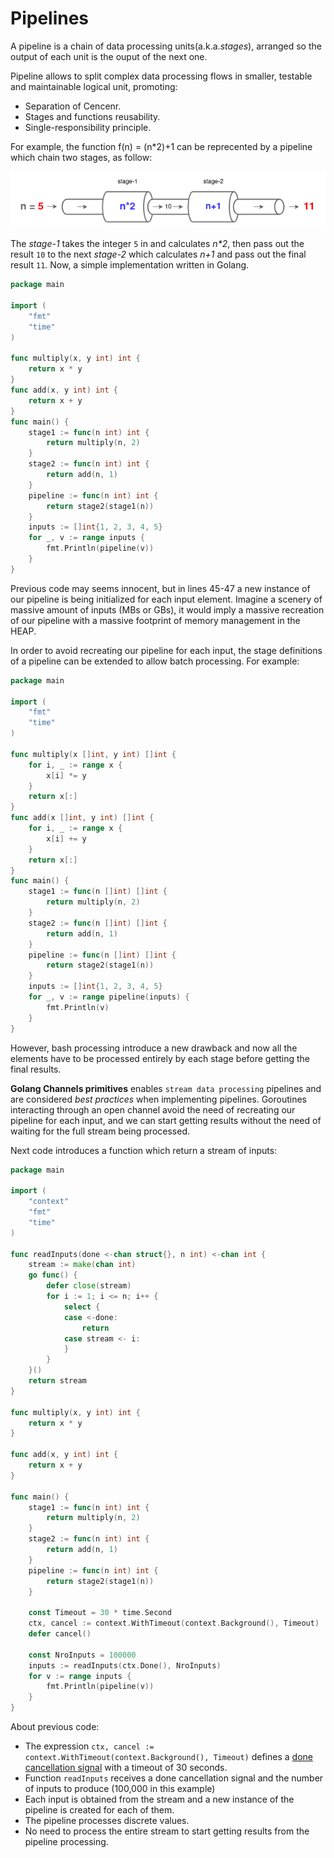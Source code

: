 # Pipelines

A pipeline is a chain of data processing units(a.k.a.*stages*), arranged so the output of each unit is the ouput of the next one.

Pipeline allows to split complex data processing flows in smaller, testable and maintainable logical unit, promoting:

* Separation of Cencenr.
* Stages and functions reusability.
* Single-responsibility principle.

For example, the function f(n) = (n*2)+1 can be reprecented by a pipeline which chain two stages, as follow:

![Pipeline f(n)=(n+1)*2](./img/go-pipelines/pipeline-01.png)

The *stage-1* takes the integer `5` in and calculates *n\*2*, then pass out the result `10` to the next *stage-2* which calculates *n+1* and pass out the final result `11`. Now, a simple implementation written in Golang.


```go
package main

import (
	"fmt"
	"time"
)

func multiply(x, y int) int {
	return x * y
}
func add(x, y int) int {
	return x + y
}
func main() {
	stage1 := func(n int) int {
		return multiply(n, 2)
	}
	stage2 := func(n int) int {
		return add(n, 1)
	}
	pipeline := func(n int) int {
		return stage2(stage1(n))
	}
	inputs := []int{1, 2, 3, 4, 5}
	for _, v := range inputs {
		fmt.Println(pipeline(v))
	}
}
```

Previous code may seems innocent, but in lines 45-47 a new instance of our pipeline is being initialized for each input element. Imagine a scenery of massive amount of inputs (MBs or GBs), it would imply a massive recreation of our pipeline with a massive footprint of memory management in the HEAP.

In order to avoid recreating our pipeline for each input, the stage definitions of a pipeline can be extended to allow batch processing. For example:

```go
package main

import (
	"fmt"
	"time"
)

func multiply(x []int, y int) []int {
	for i, _ := range x {
		x[i] *= y
	}
	return x[:]
}
func add(x []int, y int) []int {
	for i, _ := range x {
		x[i] += y
	}
	return x[:]
}
func main() {
	stage1 := func(n []int) []int {
		return multiply(n, 2)
	}
	stage2 := func(n []int) []int {
		return add(n, 1)
	}
	pipeline := func(n []int) []int {
		return stage2(stage1(n))
	}
	inputs := []int{1, 2, 3, 4, 5}
	for _, v := range pipeline(inputs) {
		fmt.Println(v)
	}
}
```

However, bash processing introduce a new drawback and now all the elements have to be processed entirely by each stage before getting the final results.

**Golang Channels primitives** enables `stream data processing` pipelines and are considered *best practices* when implementing pipelines. Goroutines interacting through an open channel avoid the need of recreating our pipeline for each input, and we can start getting results without the need of waiting for the full stream being processed.

Next code introduces a function which return a stream of inputs:

```go
package main

import (
	"context"
	"fmt"
	"time"
)

func readInputs(done <-chan struct{}, n int) <-chan int {
	stream := make(chan int)
	go func() {
		defer close(stream)
		for i := 1; i <= n; i++ {
			select {
			case <-done:
				return
			case stream <- i:
			}
		}
	}()
	return stream
}

func multiply(x, y int) int {
	return x * y
}

func add(x, y int) int {
	return x + y
}

func main() {
	stage1 := func(n int) int {
		return multiply(n, 2)
	}
	stage2 := func(n int) int {
		return add(n, 1)
	}
	pipeline := func(n int) int {
		return stage2(stage1(n))
	}

	const Timeout = 30 * time.Second
	ctx, cancel := context.WithTimeout(context.Background(), Timeout)
	defer cancel()

	const NroInputs = 100000
	inputs := readInputs(ctx.Done(), NroInputs)
	for v := range inputs {
		fmt.Println(pipeline(v))
	}
}
```

About previous code:

* The expression `ctx, cancel := context.WithTimeout(context.Background(), Timeout)` defines a [done cancellation signal]() with a timeout of 30 seconds.
* Function `readInputs` receives a done cancellation signal and the number of inputs to produce (100,000 in this example)
* Each input is obtained from the stream and a new instance of the pipeline is created for each of them.
* The pipeline processes discrete values.
* No need to process the entire stream to start getting results from the pipeline processing.
